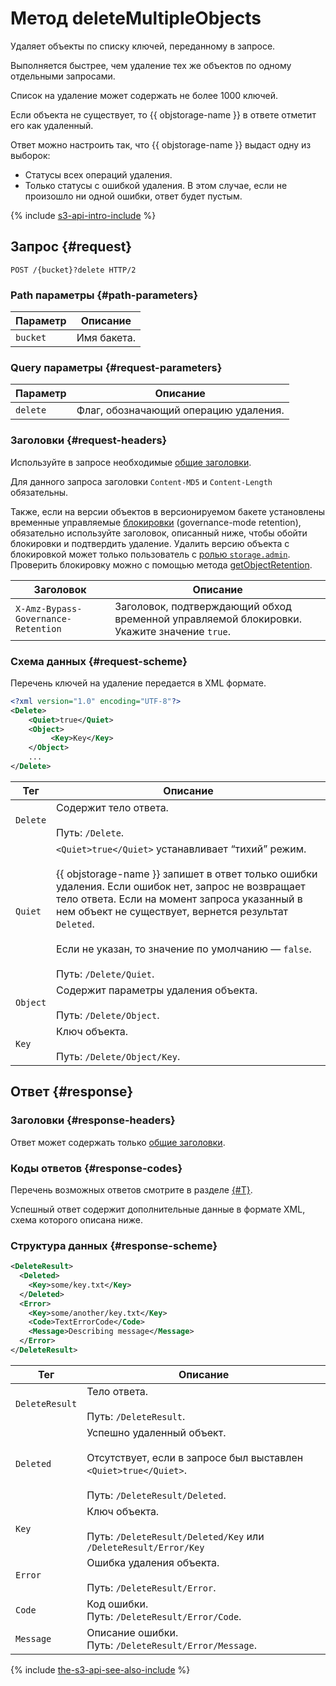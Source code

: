 # Метод deleteMultipleObjects

Удаляет объекты по списку ключей, переданному в запросе.

Выполняется быстрее, чем удаление тех же объектов по одному отдельными запросами.

Список на удаление может содержать не более 1000 ключей.

Если объекта не существует, то {{ objstorage-name }} в ответе отметит его как удаленный.

Ответ можно настроить так, что {{ objstorage-name }} выдаст одну из выборок:

- Статусы всех операций удаления.
- Только статусы с ошибкой удаления. В этом случае, если не произошло ни одной ошибки, ответ будет пустым.

{% include [s3-api-intro-include](../../../../_includes/storage/s3-api-intro-include.md) %}

## Запрос {#request}

```http
POST /{bucket}?delete HTTP/2
```

### Path параметры {#path-parameters}

Параметр | Описание
----- | -----
`bucket` | Имя бакета.


### Query параметры {#request-parameters}

Параметр | Описание
----- | -----
`delete` | Флаг, обозначающий операцию удаления.


### Заголовки {#request-headers}

Используйте в запросе необходимые [общие заголовки](../common-request-headers.md).

Для данного запроса заголовки `Content-MD5` и `Content-Length` обязательны.

Также, если на версии объектов в версионируемом бакете установлены временные управляемые [блокировки](../../../concepts/object-lock.md) (governance-mode retention), обязательно используйте заголовок, описанный ниже, чтобы обойти блокировки и подтвердить удаление. Удалить версию объекта с блокировкой может только пользователь с [ролью `storage.admin`](../../../security/index.md). Проверить блокировку можно с помощью метода [getObjectRetention](getobjectretention.md).

Заголовок | Описание
--- | ---
`X-Amz-Bypass-Governance-Retention` | Заголовок, подтверждающий обход временной управляемой блокировки. Укажите значение `true`.

### Схема данных {#request-scheme}

Перечень ключей на удаление передается в XML формате.

```xml
<?xml version="1.0" encoding="UTF-8"?>
<Delete>
    <Quiet>true</Quiet>
    <Object>
         <Key>Key</Key>
    </Object>
    ...
</Delete>
```

Тег | Описание
----- | -----
`Delete` | Содержит тело ответа.<br/><br/>Путь: `/Delete`.
`Quiet` | `<Quiet>true</Quiet>` устанавливает <q>тихий</q> режим.<br/><br/>{{ objstorage-name }} запишет в ответ только ошибки удаления. Если ошибок нет, запрос не возвращает тело ответа. Если на момент запроса указанный в нем объект не существует, вернется результат `Deleted`.<br/><br/>Если не указан, то значение по умолчанию — `false`.<br/><br/>Путь: `/Delete/Quiet`.
`Object` | Содержит параметры удаления объекта.<br/><br/>Путь: `/Delete/Object`.
`Key` | Ключ объекта.<br/><br/>Путь: `/Delete/Object/Key`.



## Ответ {#response}

### Заголовки {#response-headers}

Ответ может содержать только [общие заголовки](../common-response-headers.md).

### Коды ответов {#response-codes}

Перечень возможных ответов смотрите в разделе [{#T}](../response-codes.md).

Успешный ответ содержит дополнительные данные в формате XML, схема которого описана ниже.

### Структура данных {#response-scheme}

```xml
<DeleteResult>
  <Deleted>
    <Key>some/key.txt</Key>
  </Deleted>
  <Error>
    <Key>some/another/key.txt</Key>
    <Code>TextErrorCode</Code>
    <Message>Describing message</Message>
  </Error>
</DeleteResult>
```

Тег | Описание
----- | -----
`DeleteResult` | Тело ответа.<br/><br/>Путь: `/DeleteResult`.
`Deleted` | Успешно удаленный объект.<br/><br/>Отсутствует, если в запросе был выставлен `<Quiet>true</Quiet>`.<br/><br/>Путь: `/DeleteResult/Deleted`.
`Key` | Ключ объекта.<br/><br/>Путь: `/DeleteResult/Deleted/Key` или `/DeleteResult/Error/Key`
`Error` | Ошибка удаления объекта.<br/><br/>Путь: `/DeleteResult/Error`.
`Code` | Код ошибки.<br/>Путь: `/DeleteResult/Error/Code`.
`Message` | Описание ошибки.<br/>Путь: `/DeleteResult/Error/Message`.

{% include [the-s3-api-see-also-include](../../../../_includes/storage/the-s3-api-see-also-include.md) %}